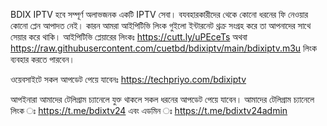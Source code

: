 BDIX IPTV হবে সম্পূর্ণ অলাভজনক একটি IPTV সেবা। বযবহারকারীদের থেকে কোনো ধরনের ফি নেওয়ার কোনো প্লেন আপাদত নেই।
কারন আমরা আইপিটিভি লিংক গুইলো ইন্টারনেট থ্রক্র সংগ্রহ করে তা আপনাদের সাথে সেয়ার করে থাকি।
আইপিটিভি প্লেয়ারের লিংকঃ https://cutt.ly/uPEceTs
অথবা https://raw.githubusercontent.com/cuetbd/bdixiptv/main/bdixiptv.m3u লিংক ব্যবহার করতে পারবেন।

ওয়েবসাইটে সকল আপডেট পেয়ে যাবেনঃ https://techpriyo.com/bdixiptv

আপইনারা আমাদের টেলিগ্রাম চ্যানেলে যুক্ত থাকলে সকল ধরনের আপডেট পেয়ে যাবেন।
আমাদের টেলিগ্রাম চ্যানেলে লিংক ঃ https://t.me/bdixtv24
এবং এডমিন ঃ https://t.me/bdixtv24admin
